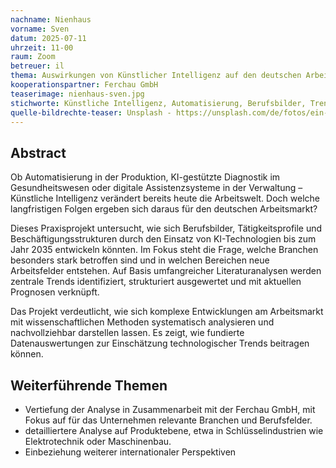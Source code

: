 ```yaml
---
nachname: Nienhaus
vorname: Sven
datum: 2025-07-11
uhrzeit: 11-00
raum: Zoom
betreuer: il
thema: Auswirkungen von Künstlicher Intelligenz auf den deutschen Arbeitsmarkt – Untersuchung von Trends, Berufsveränderungen und Prognosen bis 2035
kooperationspartner: Ferchau GmbH
teaserimage: nienhaus-sven.jpg
stichworte: Künstliche Intelligenz, Automatisierung, Berufsbilder, Trendanalyse, generative KI, Arbeitsmarktforschung, Digitalisierung, Zukunft der Arbeit
quelle-bildrechte-teaser: Unsplash - https://unsplash.com/de/fotos/ein-raum-mit-vielen-maschinen-kE0JmtbvXxM
---
```

## Abstract

Ob Automatisierung in der Produktion, KI-gestützte Diagnostik im Gesundheitswesen oder digitale Assistenzsysteme in der Verwaltung – Künstliche Intelligenz verändert bereits heute die Arbeitswelt. Doch welche langfristigen Folgen ergeben sich daraus für den deutschen Arbeitsmarkt?

Dieses Praxisprojekt untersucht, wie sich Berufsbilder, Tätigkeitsprofile und Beschäftigungsstrukturen durch den Einsatz von KI-Technologien bis zum Jahr 2035 entwickeln könnten. Im Fokus steht die Frage, welche Branchen besonders stark betroffen sind und in welchen Bereichen neue Arbeitsfelder entstehen. Auf Basis umfangreicher Literaturanalysen werden zentrale Trends identifiziert, strukturiert ausgewertet und mit aktuellen Prognosen verknüpft.

Das Projekt verdeutlicht, wie sich komplexe Entwicklungen am Arbeitsmarkt mit wissenschaftlichen Methoden systematisch analysieren und nachvollziehbar darstellen lassen. Es zeigt, wie fundierte Datenauswertungen zur Einschätzung technologischer Trends beitragen können.

## Weiterführende Themen

* Vertiefung der Analyse in Zusammenarbeit mit der Ferchau GmbH, mit Fokus auf für das Unternehmen relevante Branchen und Berufsfelder.
* detailliertere Analyse auf Produktebene, etwa in Schlüsselindustrien wie Elektrotechnik oder Maschinenbau.
* Einbeziehung weiterer internationaler Perspektiven
